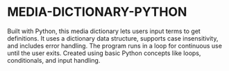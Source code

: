 # MEDIA-DICTIONARY-PYTHON
Built with Python, this media dictionary lets users input terms to get definitions. It uses a dictionary data structure, supports case insensitivity, and includes error handling. The program runs in a loop for continuous use until the user exits. Created using basic Python concepts like loops, conditionals, and input handling.
